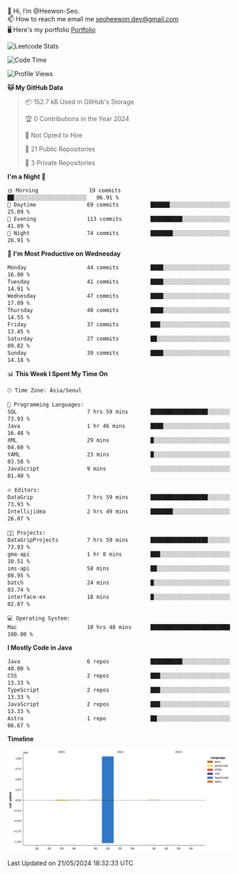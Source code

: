 👋 Hi, I’m @Heewon-Seo.  
📫 How to reach me email me seoheewon.dev@gmail.com   
🖥 Here's my portfolio [Portfolio](https://haileynotes.notion.site/HEEWON-SEO-f98fe97412ee4a6a94fd24fe6832f84c)

![Leetcode Stats](https://leetcode.card.workers.dev/?username=Heewon-Seo)

 <!--START_SECTION:waka-->
![Code Time](http://img.shields.io/badge/Code%20Time-1%2C114%20hrs%2010%20mins-blue)

![Profile Views](http://img.shields.io/badge/Profile%20Views-0-blue)

**🐱 My GitHub Data** 

> 📦 152.7 kB Used in GitHub's Storage 
 > 
> 🏆 0 Contributions in the Year 2024
 > 
> 🚫 Not Opted to Hire
 > 
> 📜 21 Public Repositories 
 > 
> 🔑 3 Private Repositories 
 > 
**I'm a Night 🦉** 

```text
🌞 Morning                19 commits          ██░░░░░░░░░░░░░░░░░░░░░░░   06.91 % 
🌆 Daytime                69 commits          ██████░░░░░░░░░░░░░░░░░░░   25.09 % 
🌃 Evening                113 commits         ██████████░░░░░░░░░░░░░░░   41.09 % 
🌙 Night                  74 commits          ███████░░░░░░░░░░░░░░░░░░   26.91 % 
```
📅 **I'm Most Productive on Wednesday** 

```text
Monday                   44 commits          ████░░░░░░░░░░░░░░░░░░░░░   16.00 % 
Tuesday                  41 commits          ████░░░░░░░░░░░░░░░░░░░░░   14.91 % 
Wednesday                47 commits          ████░░░░░░░░░░░░░░░░░░░░░   17.09 % 
Thursday                 40 commits          ████░░░░░░░░░░░░░░░░░░░░░   14.55 % 
Friday                   37 commits          ███░░░░░░░░░░░░░░░░░░░░░░   13.45 % 
Saturday                 27 commits          ██░░░░░░░░░░░░░░░░░░░░░░░   09.82 % 
Sunday                   39 commits          ████░░░░░░░░░░░░░░░░░░░░░   14.18 % 
```


📊 **This Week I Spent My Time On** 

```text
🕑︎ Time Zone: Asia/Seoul

💬 Programming Languages: 
SQL                      7 hrs 59 mins       ██████████████████░░░░░░░   73.93 % 
Java                     1 hr 46 mins        ████░░░░░░░░░░░░░░░░░░░░░   16.48 % 
XML                      29 mins             █░░░░░░░░░░░░░░░░░░░░░░░░   04.60 % 
YAML                     23 mins             █░░░░░░░░░░░░░░░░░░░░░░░░   03.58 % 
JavaScript               9 mins              ░░░░░░░░░░░░░░░░░░░░░░░░░   01.40 % 

🔥 Editors: 
DataGrip                 7 hrs 59 mins       ██████████████████░░░░░░░   73.93 % 
Intellijidea             2 hrs 49 mins       ███████░░░░░░░░░░░░░░░░░░   26.07 % 

🐱‍💻 Projects: 
DataGripProjects         7 hrs 59 mins       ██████████████████░░░░░░░   73.93 % 
gma-api                  1 hr 8 mins         ███░░░░░░░░░░░░░░░░░░░░░░   10.51 % 
ims-api                  58 mins             ██░░░░░░░░░░░░░░░░░░░░░░░   08.95 % 
batch                    24 mins             █░░░░░░░░░░░░░░░░░░░░░░░░   03.74 % 
interface-ex             18 mins             █░░░░░░░░░░░░░░░░░░░░░░░░   02.87 % 

💻 Operating System: 
Mac                      10 hrs 48 mins      █████████████████████████   100.00 % 
```

**I Mostly Code in Java** 

```text
Java                     6 repos             ██████████░░░░░░░░░░░░░░░   40.00 % 
CSS                      2 repos             ███░░░░░░░░░░░░░░░░░░░░░░   13.33 % 
TypeScript               2 repos             ███░░░░░░░░░░░░░░░░░░░░░░   13.33 % 
JavaScript               2 repos             ███░░░░░░░░░░░░░░░░░░░░░░   13.33 % 
Astro                    1 repo              ██░░░░░░░░░░░░░░░░░░░░░░░   06.67 % 
```



**Timeline**

![Lines of Code chart](https://raw.githubusercontent.com/Heewon-Seo/Heewon-Seo/main/assets/bar_graph.png)


 Last Updated on 21/05/2024 18:32:33 UTC
<!--END_SECTION:waka-->

